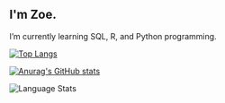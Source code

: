## I'm Zoe.

 I’m currently learning SQL, R, and Python programming.

[![Top Langs](https://github-readme-stats.vercel.app/api/top-langs/?username=zoecoll)](https://github.com/zoecoll/github-readme-stats)

[![Anurag's GitHub stats](https://github-readme-stats.vercel.app/api?username=zoecoll&show_icons=true)](https://github.com/zoecoll/github-readme-stats)

 ![Language Stats](https://img.shields.io/github/languages/count/zoecoll/SQL-Google-Data-Analytics-Certificate)


<!--
**zoecollins/zoecollins** is a ✨ _special_ ✨ repository because its `README.md` (this file) appears on your GitHub profile.

Here are some ideas to get you started:

- 🔭 I’m currently working on ...
- 🌱 I’m currently learning ...
- 👯 I’m looking to collaborate on ...
- 🤔 I’m looking for help with ...
- 💬 Ask me about ...
- 📫 How to reach me: ...
- 😄 Pronouns: ...
- ⚡ Fun fact: ...
-->
